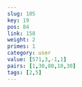 ```yaml
---
slug: 105
key: 19
pos: 84
link: 158
weight: 2
primes: 1
category: user
value: [571,3,-1,1]
pairs: [1,30,80,10,30]
tags: [2,5]
---
```

